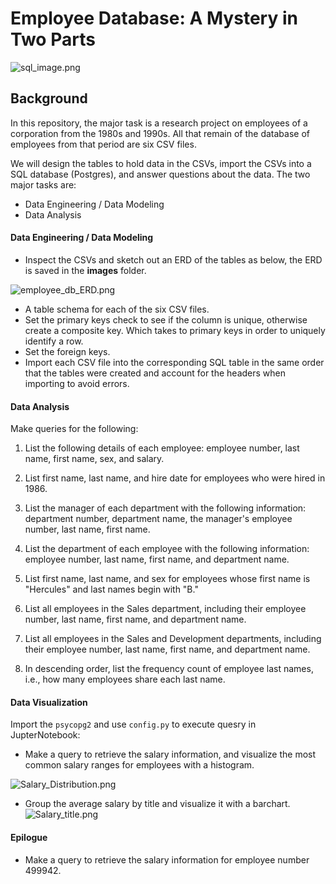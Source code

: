 # Employee Database: A Mystery in Two Parts

![sql_image.png](https://github.com/PeiDay/SQL-Challenge/blob/main/images/sql_image.png)

## Background

In this repository, the major task is a research project on employees of a corporation from the 1980s and 1990s. All that remain of the database of employees from that period are six CSV files.

We will design the tables to hold data in the CSVs, import the CSVs into a SQL database (Postgres), and answer questions about the data. The two major tasks are:

* Data Engineering / Data Modeling
* Data Analysis


#### Data Engineering / Data Modeling

* Inspect the CSVs and sketch out an ERD of the tables as below, the ERD is saved in the **images** folder.

![employee_db_ERD.png](https://github.com/PeiDay/SQL-Challenge/blob/main/images/employee_db_ERD.png)

* A table schema for each of the six CSV files.
* Set the primary keys check to see if the column is unique, otherwise create a composite key. Which takes to primary keys in order to uniquely identify a row.
* Set the foreign keys.
* Import each CSV file into the corresponding SQL table in the same order that the tables were created and account for the headers when importing to avoid errors.


#### Data Analysis

Make queries for the following:

1. List the following details of each employee: employee number, last name, first name, sex, and salary.

2. List first name, last name, and hire date for employees who were hired in 1986.

3. List the manager of each department with the following information: department number, department name, the manager's employee number, last name, first name.

4. List the department of each employee with the following information: employee number, last name, first name, and department name.

5. List first name, last name, and sex for employees whose first name is "Hercules" and last names begin with "B."

6. List all employees in the Sales department, including their employee number, last name, first name, and department name.

7. List all employees in the Sales and Development departments, including their employee number, last name, first name, and department name.

8. In descending order, list the frequency count of employee last names, i.e., how many employees share each last name.

#### Data Visualization

Import the `psycopg2` and use `config.py` to execute quesry in JupterNotebook: 

* Make a query to retrieve the salary information, and visualize the most common salary ranges for employees with a histogram.

![Salary_Distribution.png](https://github.com/PeiDay/SQL-Challenge/blob/main/images/Salary_Distribution.png)

* Group the average salary by title and visualize it with a barchart. 
![Salary_title.png](https://github.com/PeiDay/SQL-Challenge/blob/main/images/Salary_title.png)


#### Epilogue

* Make a query to retrieve the salary information for employee number 499942.
